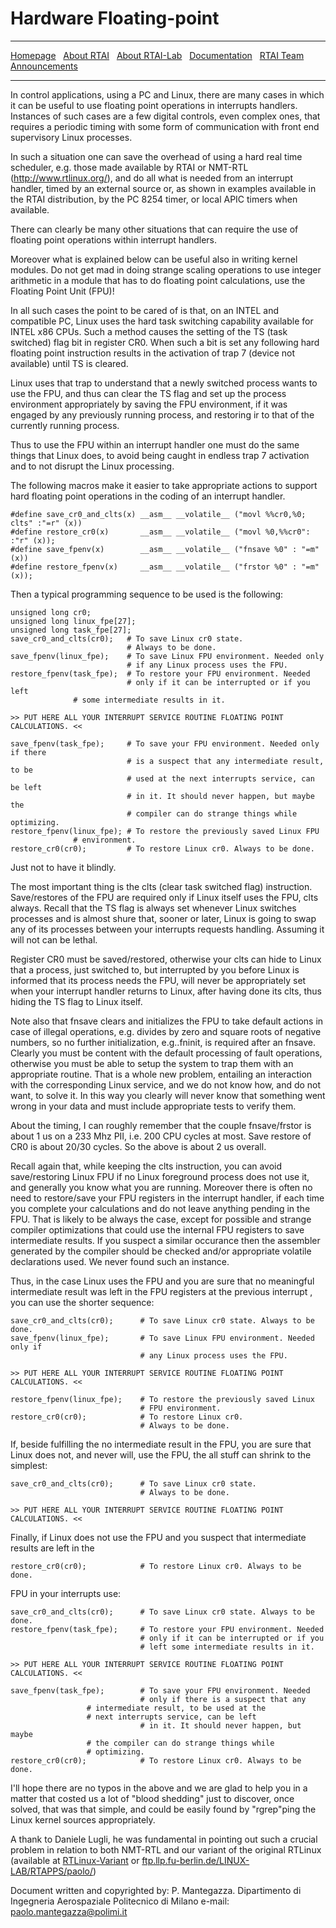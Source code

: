 # Hardware Floating-point

***

[Homepage](index.html) &nbsp;
    [About RTAI](About-RTAI) &nbsp;
    [About RTAI-Lab](About-RTAI-Lab) &nbsp;
    [Documentation](Documentation) &nbsp;
    [RTAI Team](RTAI-Team) &nbsp;
    [Announcements](Announcements)

***

In control applications, using a PC and Linux, there are many cases in which it can be useful to use floating point operations in interrupts handlers. Instances of such cases are a few digital controls, even complex ones, that requires a periodic timing with some form of communication with front end supervisory Linux processes.

In such a situation one can save the overhead of using a hard real time scheduler, e.g. those made available by RTAI or NMT-RTL (http://www.rtlinux.org/), and do all what is needed from an interrupt handler, timed by an external source or, as shown in examples available in the RTAI distribution, by the PC 8254 timer, or local APIC timers when available.

There can clearly be many other situations that can require the use of floating point operations within interrupt handlers.

Moreover what is explained below can be useful also in writing kernel modules. Do not get mad in doing strange scaling operations to use integer arithmetic in a module that has to do floating point calculations, use the Floating Point Unit (FPU)!

In all such cases the point to be cared of is that, on an INTEL and compatible PC, Linux uses the hard task switching capability available for INTEL x86 CPUs. Such a method causes the setting of the TS (task switched) flag bit in register CR0. When such a bit is set any following hard floating point instruction results in the activation of trap 7 (device not available) until TS is cleared.

Linux uses that trap to understand that a newly switched process wants to use the FPU, and thus can clear the TS flag and set up the process environment appropriately by saving the FPU environment, if it was engaged by any previously running process, and restoring ir to that of the currently running process.

Thus to use the FPU within an interrupt handler one must do the same things that Linux does, to avoid being caught in endless trap 7 activation and to not disrupt the Linux processing.

The following macros make it easier to take appropriate actions to support hard floating point operations in the coding of an interrupt handler.

``` 
#define save_cr0_and_clts(x) __asm__ __volatile__ ("movl %%cr0,%0; clts" :"=r" (x))
#define restore_cr0(x)       __asm__ __volatile__ ("movl %0,%%cr0": :"r" (x));
#define save_fpenv(x)        __asm__ __volatile__ ("fnsave %0" : "=m" (x))
#define restore_fpenv(x)     __asm__ __volatile__ ("frstor %0" : "=m" (x));
```

Then a typical programming sequence to be used is the following:

```
unsigned long cr0;
unsigned long linux_fpe[27];
unsigned long task_fpe[27];
save_cr0_and_clts(cr0);   # To save Linux cr0 state.
                          # Always to be done.
save_fpenv(linux_fpe);    # To save Linux FPU environment. Needed only
                          # if any Linux process uses the FPU.
restore_fpenv(task_fpe);  # To restore your FPU environment. Needed
                          # only if it can be interrupted or if you left
			  # some intermediate results in it.

>> PUT HERE ALL YOUR INTERRUPT SERVICE ROUTINE FLOATING POINT CALCULATIONS. <<

save_fpenv(task_fpe);     # To save your FPU environment. Needed only if there
                          # is a suspect that any intermediate result, to be
                          # used at the next interrupts service, can be left
                          # in it. It should never happen, but maybe the
                          # compiler can do strange things while optimizing.
restore_fpenv(linux_fpe); # To restore the previously saved Linux FPU
			  # environment.
restore_cr0(cr0);         # To restore Linux cr0. Always to be done.
```

Just not to have it blindly.

The most important thing is the clts (clear task switched flag) instruction. Save/restores of the FPU are required only if Linux itself uses the FPU, clts always. Recall that the TS flag is always set whenever Linux switches processes and is almost shure that, sooner or later, Linux is going to swap any of its processes between your interrupts requests handling. Assuming it will not can be lethal.

Register CR0 must be saved/restored, otherwise your clts can hide to Linux that a process, just switched to, but interrupted by you before Linux is informed that its process needs the FPU, will never be appropriately set when your interrupt handler returns to Linux, after having done  its clts, thus hiding the TS flag to Linux itself.

Note also that fnsave clears and initializes the FPU to take default actions in case of illegal operations, e.g. divides by zero and square roots of negative numbers, so no further initialization, e.g..fninit, is required after an fnsave. Clearly you must be content with the default processing of fault operations, otherwise you must be able to setup the system to trap them with an appropriate routine. That is a whole new problem, entailing an interaction with the corresponding Linux service, and we do not know how, and do not want, to solve it. In this way you clearly will never know that something went wrong in your data and must include appropriate tests to verify them.

About the timing, I can roughly remember that the couple fnsave/frstor is about 1 us on a 233 Mhz PII, i.e. 200 CPU cycles at most. Save restore of CR0 is about 20/30 cycles. So the above is about 2 us overall.

Recall again that, while keeping the clts instruction, you can avoid save/restoring Linux FPU if no Linux foreground process does not use it, and generally you know what you are running. Moreover there is often no need to restore/save your FPU registers in the interrupt  handler, if each time you complete your calculations and do not leave anything pending in the FPU. That is likely to be always the case, except for possible and strange compiler optimizations that could use the internal FPU registers to save intermediate results. If you suspect a similar occurance then the assembler generated by the compiler should be checked and/or appropriate volatile declarations used. We never found such an instance.

Thus, in the case Linux uses the FPU and you are sure that no meaningful intermediate result was left in the FPU registers at the previous interrupt , you can use the shorter sequence:

```
save_cr0_and_clts(cr0);      # To save Linux cr0 state. Always to be done.
save_fpenv(linux_fpe);       # To save Linux FPU environment. Needed only if
                             # any Linux process uses the FPU.

>> PUT HERE ALL YOUR INTERRUPT SERVICE ROUTINE FLOATING POINT CALCULATIONS. <<
  
restore_fpenv(linux_fpe);    # To restore the previously saved Linux
                             # FPU environment.
restore_cr0(cr0);            # To restore Linux cr0.
                             # Always to be done.
```

If, beside fulfilling the no intermediate result in the FPU, you are sure that Linux does not, and never will, use the FPU, the all stuff can shrink to the simplest:

```
save_cr0_and_clts(cr0);      # To save Linux cr0 state.
                             # Always to be done.

>> PUT HERE ALL YOUR INTERRUPT SERVICE ROUTINE FLOATING POINT CALCULATIONS. <<
```

Finally, if Linux does not use the FPU and you suspect that intermediate results are left in the

```
restore_cr0(cr0);            # To restore Linux cr0. Always to be done.
```

FPU in your interrupts use:

```
save_cr0_and_clts(cr0);      # To save Linux cr0 state. Always to be done.
restore_fpenv(task_fpe);     # To restore your FPU environment. Needed
                             # only if it can be interrupted or if you
                             # left some intermediate results in it.

>> PUT HERE ALL YOUR INTERRUPT SERVICE ROUTINE FLOATING POINT CALCULATIONS. <<
  
save_fpenv(task_fpe);        # To save your FPU environment. Needed
                             # only if there is a suspect that any
			     # intermediate result, to be used at the
			     # next interrupts service, can be left
                             # in it. It should never happen, but maybe
			     # the compiler can do strange things while
			     # optimizing.
restore_cr0(cr0);            # To restore Linux cr0. Always to be done.
```

I'll hope there are no typos in the above and we are glad to help you in a matter that costed us a lot of "blood shedding" just to discover, once solved, that was that simple, and could be easily found by "rgrep"ping the Linux kernel sources appropriately.

A thank to Daniele Lugli, he was fundamental in pointing out such a crucial problem in relation to both NMT-RTL and our variant of the original RTLinux (available at [RTLinux-Variant](http://www.rtlinux.org/) or [ftp.llp.fu-berlin.de/LINUX-LAB/RTAPPS/paolo/](ftp://ftp.llp.fu-berlin.de/LINUX-LAB/RTAPPS/paolo/))

Document written and copyrighted by: P. Mantegazza.
Dipartimento di Ingegneria Aerospaziale
Politecnico di Milano
e-mail: [paolo.mantegazza@polimi.it](mailto:paolo.mantegazza@polimi.it)
